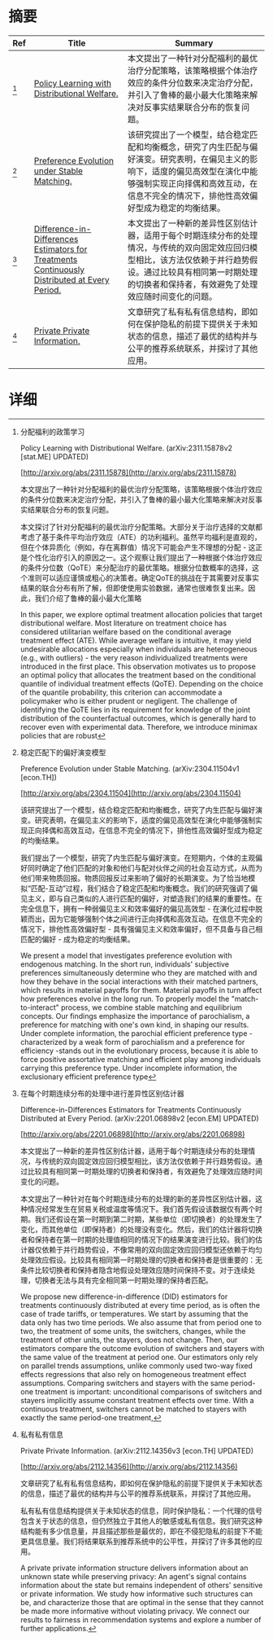 # 摘要

| Ref | Title | Summary |
| --- | --- | --- |
| [^1] | [Policy Learning with Distributional Welfare.](http://arxiv.org/abs/2311.15878) | 本文提出了一种针对分配福利的最优治疗分配策略，该策略根据个体治疗效应的条件分位数来决定治疗分配，并引入了鲁棒的最小最大化策略来解决对反事实结果联合分布的恢复问题。 |
| [^2] | [Preference Evolution under Stable Matching.](http://arxiv.org/abs/2304.11504) | 该研究提出了一个模型，结合稳定匹配和均衡概念，研究了内生匹配与偏好演变。研究表明，在偏见主义的影响下，适度的偏见高效型在演化中能够强制实现正向择偶和高效互动，在信息不完全的情况下，排他性高效偏好型成为稳定的均衡结果。 |
| [^3] | [Difference-in-Differences Estimators for Treatments Continuously Distributed at Every Period.](http://arxiv.org/abs/2201.06898) | 本文提出了一种新的差异性区别估计器，适用于每个时期连续分布的处理情况，与传统的双向固定效应回归模型相比，该方法仅依赖于并行趋势假设。通过比较具有相同第一时期处理的切换者和保持者，有效避免了处理效应随时间变化的问题。 |
| [^4] | [Private Private Information.](http://arxiv.org/abs/2112.14356) | 文章研究了私有私有信息结构，即如何在保护隐私的前提下提供关于未知状态的信息，描述了最优的结构并与公平的推荐系统联系，并探讨了其他应用。 |

# 详细

[^1]: 分配福利的政策学习

    Policy Learning with Distributional Welfare. (arXiv:2311.15878v2 [stat.ME] UPDATED)

    [http://arxiv.org/abs/2311.15878](http://arxiv.org/abs/2311.15878)

    本文提出了一种针对分配福利的最优治疗分配策略，该策略根据个体治疗效应的条件分位数来决定治疗分配，并引入了鲁棒的最小最大化策略来解决对反事实结果联合分布的恢复问题。

    

    本文探讨了针对分配福利的最优治疗分配策略。大部分关于治疗选择的文献都考虑了基于条件平均治疗效应（ATE）的功利福利。虽然平均福利是直观的，但在个体异质化（例如，存在离群值）情况下可能会产生不理想的分配 - 这正是个性化治疗引入的原因之一。这个观察让我们提出了一种根据个体治疗效应的条件分位数（QoTE）来分配治疗的最优策略。根据分位数概率的选择，这个准则可以适应谨慎或粗心的决策者。确定QoTE的挑战在于其需要对反事实结果的联合分布有所了解，但即使使用实验数据，通常也很难恢复出来。因此，我们介绍了鲁棒的最小最大化策略

    In this paper, we explore optimal treatment allocation policies that target distributional welfare. Most literature on treatment choice has considered utilitarian welfare based on the conditional average treatment effect (ATE). While average welfare is intuitive, it may yield undesirable allocations especially when individuals are heterogeneous (e.g., with outliers) - the very reason individualized treatments were introduced in the first place. This observation motivates us to propose an optimal policy that allocates the treatment based on the conditional quantile of individual treatment effects (QoTE). Depending on the choice of the quantile probability, this criterion can accommodate a policymaker who is either prudent or negligent. The challenge of identifying the QoTE lies in its requirement for knowledge of the joint distribution of the counterfactual outcomes, which is generally hard to recover even with experimental data. Therefore, we introduce minimax policies that are robust 
    
[^2]: 稳定匹配下的偏好演变模型

    Preference Evolution under Stable Matching. (arXiv:2304.11504v1 [econ.TH])

    [http://arxiv.org/abs/2304.11504](http://arxiv.org/abs/2304.11504)

    该研究提出了一个模型，结合稳定匹配和均衡概念，研究了内生匹配与偏好演变。研究表明，在偏见主义的影响下，适度的偏见高效型在演化中能够强制实现正向择偶和高效互动，在信息不完全的情况下，排他性高效偏好型成为稳定的均衡结果。

    

    我们提出了一个模型，研究了内生匹配与偏好演变。在短期内，个体的主观偏好同时确定了他们匹配的对象和他们与配对伙伴之间的社会互动方式，从而为他们带来物质回报。物质回报反过来影响了偏好的长期演变。为了恰当地模拟“匹配-互动”过程，我们结合了稳定匹配和均衡概念。我们的研究强调了偏见主义，即与自己类似的人进行匹配的偏好，对塑造我们的结果的重要性。在完全信息下，拥有一种弱偏见主义和效率偏好的偏见高效型 - 在演化过程中脱颖而出，因为它能够强制个体之间进行正向择偶和高效互动。在信息不完全的情况下，排他性高效偏好型 - 具有强偏见主义和效率偏好，但不具备与自己相匹配的偏好 - 成为稳定的均衡结果。

    We present a model that investigates preference evolution with endogenous matching. In the short run, individuals' subjective preferences simultaneously determine who they are matched with and how they behave in the social interactions with their matched partners, which results in material payoffs for them. Material payoffs in turn affect how preferences evolve in the long run. To properly model the "match-to-interact" process, we combine stable matching and equilibrium concepts. Our findings emphasize the importance of parochialism, a preference for matching with one's own kind, in shaping our results. Under complete information, the parochial efficient preference type -characterized by a weak form of parochialism and a preference for efficiency -stands out in the evolutionary process, because it is able to force positive assortative matching and efficient play among individuals carrying this preference type. Under incomplete information, the exclusionary efficient preference type
    
[^3]: 在每个时期连续分布的处理中进行差异性区别估计器

    Difference-in-Differences Estimators for Treatments Continuously Distributed at Every Period. (arXiv:2201.06898v2 [econ.EM] UPDATED)

    [http://arxiv.org/abs/2201.06898](http://arxiv.org/abs/2201.06898)

    本文提出了一种新的差异性区别估计器，适用于每个时期连续分布的处理情况，与传统的双向固定效应回归模型相比，该方法仅依赖于并行趋势假设。通过比较具有相同第一时期处理的切换者和保持者，有效避免了处理效应随时间变化的问题。

    

    本文提出了一种针对在每个时期连续分布的处理的新的差异性区别估计器，这种情况经常发生在贸易关税或温度等情况下。我们首先假设该数据仅有两个时期。我们还假设在第一时期到第二时期，某些单位（即切换者）的处理发生了变化，而其他单位（即保持者）的处理没有变化。然后，我们的估计器将切换者和保持者在第一时期的处理值相同的情况下的结果演变进行比较。我们的估计器仅依赖于并行趋势假设，不像常用的双向固定效应回归模型还依赖于均匀处理效应假设。比较具有相同第一时期处理的切换者和保持者是很重要的：无条件比较切换者和保持者隐含地假设处理效应随时间保持不变。对于连续处理，切换者无法与具有完全相同第一时期处理的保持者匹配。

    We propose new difference-in-difference (DID) estimators for treatments continuously distributed at every time period, as is often the case of trade tariffs, or temperatures. We start by assuming that the data only has two time periods. We also assume that from period one to two, the treatment of some units, the switchers, changes, while the treatment of other units, the stayers, does not change. Then, our estimators compare the outcome evolution of switchers and stayers with the same value of the treatment at period one. Our estimators only rely on parallel trends assumptions, unlike commonly used two-way fixed effects regressions that also rely on homogeneous treatment effect assumptions. Comparing switchers and stayers with the same period-one treatment is important: unconditional comparisons of switchers and stayers implicitly assume constant treatment effects over time. With a continuous treatment, switchers cannot be matched to stayers with exactly the same period-one treatment, 
    
[^4]: 私有私有信息

    Private Private Information. (arXiv:2112.14356v3 [econ.TH] UPDATED)

    [http://arxiv.org/abs/2112.14356](http://arxiv.org/abs/2112.14356)

    文章研究了私有私有信息结构，即如何在保护隐私的前提下提供关于未知状态的信息，描述了最优的结构并与公平的推荐系统联系，并探讨了其他应用。

    

    私有私有信息结构提供关于未知状态的信息，同时保护隐私：一个代理的信号包含关于状态的信息，但仍然独立于其他人的敏感或私有信息。我们研究这种结构能有多少信息量，并且描述那些是最优的，即在不侵犯隐私的前提下不能更具信息量。我们将结果联系到推荐系统中的公平性，并探讨了许多其他的应用。

    A private private information structure delivers information about an unknown state while preserving privacy: An agent's signal contains information about the state but remains independent of others' sensitive or private information. We study how informative such structures can be, and characterize those that are optimal in the sense that they cannot be made more informative without violating privacy. We connect our results to fairness in recommendation systems and explore a number of further applications.
    

